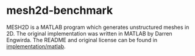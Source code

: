 # mesh2d-benchmark
MESH2D is a MATLAB program which generates unstructured meshes in 2D. The original implementation was written in MATLAB by Darren Engwirda. The README and original license can be found in [implementation/matlab](implementation/matlab).
